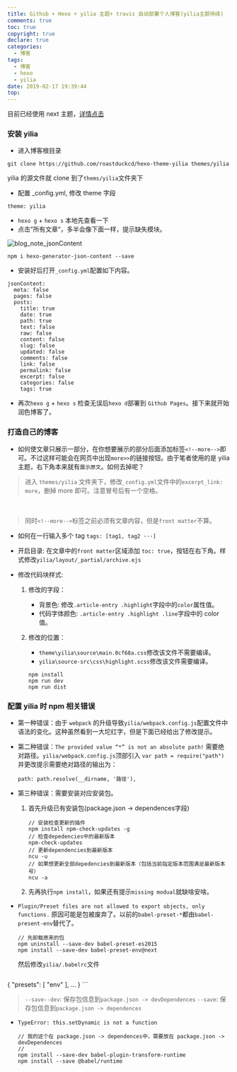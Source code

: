 ```yaml
---
title: Github + Hexo + yilia 主题+ travis 自动部署个人博客(yilia主题待续)
comments: true
toc: true
copyright: true
declare: true
categories:
  - 博客
tags:
  - 博客
  - hexo
  - yilia
date: 2019-02-17 19:39:44
top:
---
```

目前已经使用 next 主题，[详情点击](https://roastduckcd.github.io/article/hexo%E5%8D%9A%E5%AE%A2%E6%90%AD%E5%BB%BA%E4%BA%94.html)
### 安装 yilia
* 进入博客根目录

```
git clone https://github.com/roastduckcd/hexo-theme-yilia themes/yilia
```
yilia 的源文件就 clone 到了`thems/yilia`文件夹下<!--more-->
* 配置 _config.yml, 修改 theme 字段

```
theme: yilia
```
* `hexo g` + `hexo s` 本地先查看一下
* 点击”所有文章“，多半会像下面一样，提示缺失模块。

![blog_note_jsonContent](https://i.loli.net/2019/02/17/5c69484eb5ed8.jpg)

```
npm i hexo-generator-json-content --save
```
* 安装好后打开`_config.yml`配置如下内容。

```
jsonContent:
  meta: false
  pages: false
  posts:
    title: true
    date: true
    path: true
    text: false
    raw: false
    content: false
    slug: false
    updated: false
    comments: false
    link: false
    permalink: false
    excerpt: false
    categories: false
    tags: true
```
* 再次`hexo g` + `hexo s` 检查无误后`hexo d`部署到 `Github Pages`。接下来就开始润色博客了。

### 打造自己的博客
* 如何使文章只展示一部分，在你想要展示的部分后面添加标签`<!--more-->`即可。不过这样可能会在网页中出现`more>>`的链接按钮。由于笔者使用的是 yilia 主题，右下角本来就有`展示原文`。如何去掉呢？

> 进入 `themes/yilia` 文件夹下，修改`_config.yml`文件中的`excerpt_link: more`，删掉 more 即可。注意冒号后有一个空格。 

　
> 同时`<!--more-->`标签之前必须有文章内容，但是`front matter`不算。

* 如何在一行输入多个 tag `tags: [tag1, tag2 ···]`
* 开启目录: 在文章中的`front matter`区域添加 `toc: true`，按钮在右下角。样式修改`yilia/layout/_partial/archive.ejs`

* 修改代码块样式: 
    1. 修改的字段：
        * 背景色: 修改`.article-entry .highlight`字段中的`color`属性值。
        * 代码字体颜色: `.article-entry .highlight .line`字段中的 color 值。
    2. 修改的位置：
        * `theme\yilia\source\main.0cf68a.css`修改该文件不需要编译。
        * `yilia\source-src\css\highlight.scss`修改该文件需要编译。

        ```
        npm install
        npm run dev
        npm run dist
        ```
        
### 配置 yilia 时 npm 相关错误
* 第一种错误：由于 `webpack` 的升级导致`yilia/webpack.config.js`配置文件中语法的变化。这种虽然看到一大坨红字，但是下面已经给出了修改提示。
* 第二种错误：`The provided value “*” is not an absolute path!` 需要绝对路径。`yilia/webpack.config.js`顶部引入 `var path = require("path")`
并更改提示需要绝对路径的输出为：

    ```
    path: path.resolve(__dirname, '路径'),
    ```
* 第三种错误：需要安装对应安装包。
    1. 首先升级已有安装包(package.json -> dependences字段)

        ```shell
       // 安装检查更新的插件
       npm install npm-check-updates -g
       // 检查depedencies中的最新版本 
       npm-check-updates  
       // 更新dependencies到最新版本 
       ncu -u 
       // 如果想更新全部depedencies到最新版本（包括当前指定版本范围满足最新版本号）
       ncu -a 
        ``` 
    2. 先再执行`npm install`，如果还有提示`missing modual`就缺啥安啥。
* `Plugin/Preset files are not allowed to export objects, only functions.`
原因可能是包被废弃了。以前的`babel-preset-*`都由`babel-present-env`替代了。
    ```
    // 先卸载原来的包
    npm uninstall --save-dev babel-preset-es2015
    npm install --save-dev babel-preset-env@next
    ```
    然后修改`yilia/.babelrc`文件
    ```
{
  "presets": [ "env" ],
  ...
}
    ```

>`--save--dev`: 保存包信息到`package.json -> devDependences`
>`--save`: 保存包信息到`package.json -> dependences`

* `TypeError: this.setDynamic is not a function`

    ```
    // 我的这个在 package.json -> dependences中，需要放在 package.json -> devDependences
    // 
    npm install --save-dev babel-plugin-transform-runtime
    npm install --save @babel/runtime
    ```